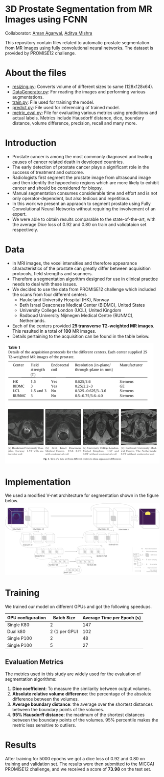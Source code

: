 # 3D Prostate Segmentation from MR Images using FCNN
Collaborator: [Aman Agarwal](https://amanbasu.github.io), [Aditya Mishra](https://aditya985.github.io)

This repository contain files related to automatic prostate segmentation from MR Images using fully convolutional neural networks. The dataset is provided by PROMISE12 challenge. 

# About the files
- [resizing.py](https://github.com/amanbasu/3d-prostate-segmentation/blob/master/resizing.py): Converts volume of different sizes to same (128x128x64).
- [DataGenerator.py](https://github.com/amanbasu/3d-prostate-segmentation/blob/master/DataGenerator.py): For reading the images and performing various augmentations.
- [train.py](https://github.com/amanbasu/3d-prostate-segmentation/blob/master/train.py): File used for training the model.
- [predict.py](https://github.com/amanbasu/3d-prostate-segmentation/blob/master/predict.py): File used for inferencing of trained model.
- [metric_eval.py](https://github.com/amanbasu/3d-prostate-segmentation/blob/master/metric_eval.py): File for evaluating various metrics using predictions and actual labels. Metrics include Hausdorff distance, dice, boundary distance, volume difference, precision, recall and many more.

# Introduction

- Prostate cancer is among the most commonly diagnosed and leading causes of cancer related death in developed countries.
- The early detection of prostate cancer plays a significant role in the success of treatment and outcome.
- Radiologists first segment the prostate image from ultrasound image and then identify the hypoechoic regions which are more likely to exhibit cancer and should be considered for biopsy.
- Manual segmentation consumes considerable time and effort and is not only operator-dependent, but also tedious and repetitious.
- In this work we present an appraoch to segment prostate using Fully Convolutional Neural Networks without requiring the involvement of an expert.
- We were able to obtain results comparable to the state-of-the-art, with the average Dice loss of 0.92 and 0.80 on train and validataion set respectively.

# Data

- In MRI images, the voxel intensities and therefore appearance characteristics of the prostate can greatly differ between acquisition protocols, field strengths and scanners.
- Therefore a segmentation algorithm designed for use in clinical practice needs to deal with these issues.
- We decided to use the data from PROMISE12 challenge which included the scans from four different centers 
    - Haukeland University Hospital (HK), Norway
    - Beth Israel Deaconess Medical Center (BIDMC), United States
    - University College London (UCL), United Kingdom
    - Radboud University Nijmegen Medical Centre (RUNMC), Netherlands. 
- Each of the centers provided <b>25 transverse T2-weighted MR images</b>. This resulted in a total of <b>100</b> MR images. 
- Details pertaining to the acquisition can be found in the table below.

![](images/data_info.png)
![](images/data_demo.png)

# Implementation

We used a modified V-net architecture for segmentation shown in the figure below.
![](images/model_detail.jpg)

# Training

We trained our model on different GPUs and got the following speedups.

| GPU configuration | Batch Size    | Average Time per Epoch (s) |
| ----------------- | ------------- | -------------------------- |
| Single K80        | 2             | 147                        |
| Dual k80          | 2 (1 per GPU) | 102                        |
| Single P100       | 2             | 48                         |
| Single P100       | 5             | 27                         |

## Evaluation Metrics

The metrics used in this study are widely used for the evaluation of segmentation algorithms:
1. <b>Dice coefficient</b>: To measure the similarity between output volumes.
2. <b>Absolute relative volume difference</b>: the percentage of the absolute difference between the volumes.
3. <b>Average boundary distance</b>: the average over the shortest distances between the boundary points of the volumes.
4. <b>95% Hausdorff distance</b>: the maximum of the shortest distances between the boundary points of the volumes. 95% percentile makes the metric less sensitive to outliers.

# Results

After training for 5000 epochs we got a dice loss of 0.92 and 0.80 on training and validation set. The results were then submitted to the MICCAI PROMISE12 challenge, and we received a score of <b>73.98</b> on the test set.
